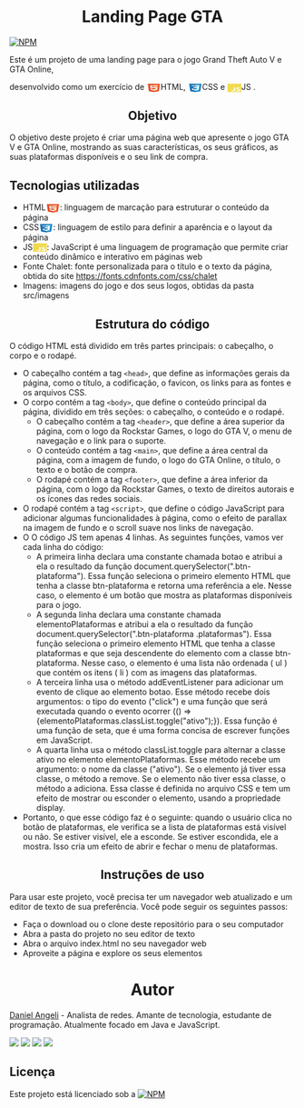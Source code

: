 
<h1 align="center">Landing Page GTA</h1>  


 
 [![NPM](https://img.shields.io/npm/l/react)](https://github.com/tedoidobr/Landing-Page-GTA/blob/main/LICENSE)

Este é um projeto de uma landing page para o jogo Grand Theft Auto V e GTA Online, 

desenvolvido como um exercício de
<img align="center" alt="HTML" height="15" width="25" src="https://raw.githubusercontent.com/devicons/devicon/master/icons/html5/html5-original.svg">HTML, <img align="center" alt="CSS" height="15" width="25" src="https://raw.githubusercontent.com/devicons/devicon/master/icons/css3/css3-original.svg">CSS   e <img align="center" alt="Js" height="15" width="25" src="https://raw.githubusercontent.com/devicons/devicon/master/icons/javascript/javascript-plain.svg">JS .

 <h2 align="center">Objetivo</h2> 

O objetivo deste projeto é criar uma página web que apresente o jogo GTA V e GTA Online, mostrando as suas características, os seus gráficos, as suas plataformas disponíveis e o seu link de compra.

## Tecnologias utilizadas

- HTML<img align="center" alt="HTML" height="15" width="25" src="https://raw.githubusercontent.com/devicons/devicon/master/icons/html5/html5-original.svg">: linguagem de marcação para estruturar o conteúdo da página
- CSS<img align="center" alt="CSS" height="15" width="25" src="https://raw.githubusercontent.com/devicons/devicon/master/icons/css3/css3-original.svg">: linguagem de estilo para definir a aparência e o layout da página
- JS<img align="center" alt="Js" height="15" width="25" src="https://raw.githubusercontent.com/devicons/devicon/master/icons/javascript/javascript-plain.svg">: JavaScript é uma linguagem de programação que permite criar conteúdo dinâmico e interativo em páginas web
- Fonte Chalet: fonte personalizada para o título e o texto da página, obtida do site https://fonts.cdnfonts.com/css/chalet
- Imagens: imagens do jogo e dos seus logos, obtidas da pasta src/imagens

<h2 align="center"> Estrutura do código </h2> 

O código HTML está dividido em três partes principais: o cabeçalho, o corpo e o rodapé.

- O cabeçalho contém a tag `<head>`, que define as informações gerais da página, como o título, a codificação, o favicon, os links para as fontes e os arquivos CSS.
- O corpo contém a tag `<body>`, que define o conteúdo principal da página, dividido em três seções: o cabeçalho, o conteúdo e o rodapé.
    - O cabeçalho contém a tag `<header>`, que define a área superior da página, com o logo da Rockstar Games, o logo do GTA V, o menu de navegação e o link para o suporte.
    - O conteúdo contém a tag `<main>`, que define a área central da página, com a imagem de fundo, o logo do GTA Online, o título, o texto e o botão de compra.
    - O rodapé contém a tag `<footer>`, que define a área inferior da página, com o logo da Rockstar Games, o texto de direitos autorais e os ícones das redes sociais.
- O rodapé contém a tag `<script>`, que define o código JavaScript para adicionar algumas funcionalidades à página, como o efeito de parallax na imagem de fundo e o scroll suave nos links de navegação.
- O O código JS tem apenas 4 linhas. As seguintes funções, vamos ver cada linha do código:
  - A primeira linha declara uma constante chamada botao e atribui a ela o resultado da função document.querySelector(".btn-plataforma"). Essa função seleciona o primeiro elemento HTML que tenha a classe btn-plataforma e retorna uma referência a ele. Nesse caso, o elemento é um botão que mostra as plataformas disponíveis para o jogo.
  - A segunda linha declara uma constante chamada elementoPlataformas e atribui a ela o resultado da função document.querySelector(".btn-plataforma .plataformas"). Essa função seleciona o primeiro elemento HTML que tenha a classe plataformas e que seja descendente do elemento com a classe btn-plataforma. Nesse caso, o elemento é uma lista não ordenada ( ul ) que contém os itens ( li ) com as imagens das plataformas.
  - A terceira linha usa o método addEventListener para adicionar um evento de clique ao elemento botao. Esse método recebe dois argumentos: o tipo do evento ("click") e uma função que será executada quando o evento ocorrer (() => {elementoPlataformas.classList.toggle("ativo");}). Essa função é uma função de seta, que é uma forma concisa de escrever funções em JavaScript.
  - A quarta linha usa o método classList.toggle para alternar a classe ativo no elemento elementoPlataformas. Esse método recebe um argumento: o nome da classe ("ativo"). Se o elemento já tiver essa classe, o método a remove. Se o elemento não tiver essa classe, o método a adiciona. Essa classe é definida no arquivo CSS e tem um efeito de mostrar ou esconder o elemento, usando a propriedade display.
- Portanto, o que esse código faz é o seguinte: quando o usuário clica no botão de plataformas, ele verifica se a lista de plataformas está visível ou não. Se estiver visível, ele a esconde. Se estiver escondida, ele a mostra. Isso cria um efeito de abrir e fechar o menu de plataformas.

<h2 align="center"> Instruções de uso</h2> 

Para usar este projeto, você precisa ter um navegador web atualizado e um editor de texto de sua preferência. Você pode seguir os seguintes passos:

- Faça o download ou o clone deste repositório para o seu computador
- Abra a pasta do projeto no seu editor de texto
- Abra o arquivo index.html no seu navegador web
- Aproveite a página e explore os seus elementos

<h1 align="center">Autor</h1> 

[Daniel Angeli](https://github.com/tedoidobr) - Analista de redes. Amante de tecnologia, estudante de programação. Atualmente focado em Java e JavaScript.
<div> 
  <a href="https://instagram.com/tedoido" target="_blank"><img src="https://img.shields.io/badge/-Instagram-%23E4405F?style=for-the-badge&logo=instagram&logoColor=white" target="_blank"></a>
  <a href = "mailto:tedoido@gmail.com.com"><img src="https://img.shields.io/badge/-Gmail-%23333?style=for-the-badge&logo=gmail&logoColor=white" target="_blank"></a>
  <a href="https://www.linkedin.com/in/daniel-armindo-angeli-06aa37282/" target="_blank"><img src="https://img.shields.io/badge/-LinkedIn-%230077B5?style=for-the-badge&logo=linkedin&logoColor=white" target="_blank"></a>
  <a href="https://github.com/tedoidobr" target="_blank"><img src="https://img.shields.io/badge/GitHub-100000?style=for-the-badge&logo=github&logoColor=white" target="_blank"></a>
</div>



## Licença

Este projeto está licenciado sob a 
[![NPM](https://img.shields.io/npm/l/react)](https://github.com/tedoidobr/Landing-Page-GTA/blob/main/LICENSE)
